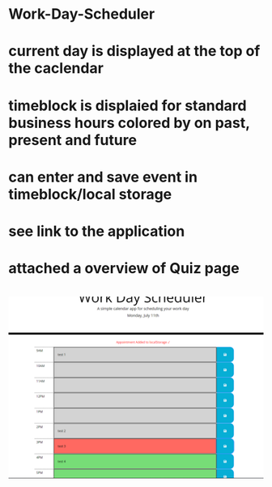 # Work-Day-Scheduler
#
# current day is displayed at the top of the caclendar
# timeblock is displaied for standard business hours colored by on past, present and future
# can enter and save event in timeblock/local storage
#
# see link to the application
# 
#
# attached a overview of Quiz page
# ![alt text](assets/images/sample.png)